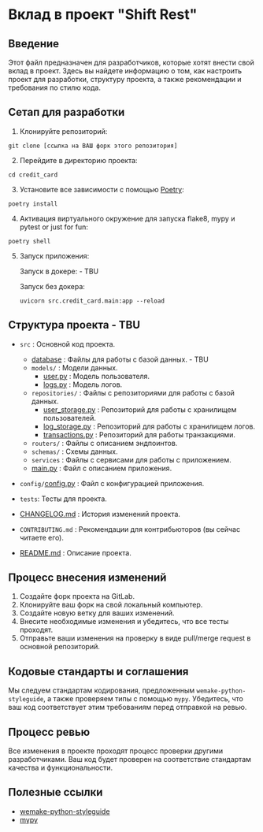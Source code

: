 # Вклад в проект "Shift Rest"

## Введение

Этот файл предназначен для разработчиков, которые хотят внести свой вклад в проект. Здесь вы найдете информацию о том, как настроить проект для разработки, структуру проекта, а также рекомендации и требования по стилю кода.

## Сетап для разработки

1. Клонируйте репозиторий:
```
git clone [ссылка на ВАШ форк этого репозитория]
```

2. Перейдите в директорию проекта:
```
cd credit_card
```

3. Установите все зависимости с помощью [Poetry](https://python-poetry.org/):
```
poetry install
```

4. Активация виртуального окружение для запуска flake8, mypy и pytest or just for fun:
```
poetry shell
```

5. Запуск приложения:

    Запуск в докере: - TBU

    Запуск без докера:
    ```
    uvicorn src.credit_card.main:app --reload
    ```

## Структура проекта - TBU

- `src` : Основной код проекта.
  - [database](src%2Fdatabase) : Файлы для работы с базой данных.  - TBU
  - `models/` : Модели данных.
    - [user.py](src%2Fmodels%2Fuser.py) : Модель пользователя.
    - [logs.py](src%2Fmodels%2Flogs.py) : Модель логов.
  - `repositories/` : Файлы с репозиториями для работы с базой данных.
    - [user_storage.py](src%2Frepositories%2Fuser_storage.py) : Репозиторий для работы с хранилищем пользователей.
    - [log_storage.py](src%2Frepositories%2Flog_storage.py) : Репозиторий для работы с хранилищем логов.
    - [transactions.py](src%2Frepositories%2Ftransactions.py) : Репозиторий для работы транзакциями.
  - `routers/` : Файлы с описанием эндпоинтов.
  - `schemas/` : Схемы данных.
  - `services` : Файлы с сервисами для работы с приложением.
  - [main.py](src%2Fcredit_card%2Fmain.py) : Файл с описанием приложения.

- `config/`[config.py](config%2Fconfig.py) : Файл с конфигурацией приложения.

- `tests`: Тесты для проекта.

- [CHANGELOG.md](CHANGELOG.md) : История изменений проекта.
- `CONTRIBUTING.md` : Рекомендации для контрибьюторов (вы сейчас читаете его).
- [README.md](README.md) : Описание проекта.

## Процесс внесения изменений

1. Создайте форк проекта на GitLab.
2. Клонируйте ваш форк на свой локальный компьютер.
3. Создайте новую ветку для ваших изменений.
4. Внесите необходимые изменения и убедитесь, что все тесты проходят.
5. Отправьте ваши изменения на проверку в виде pull/merge request в основной репозиторий.

## Кодовые стандарты и соглашения

Мы следуем стандартам кодирования, предложенным `wemake-python-styleguide`, а также проверяем типы с помощью `mypy`. Убедитесь, что ваш код соответствует этим требованиям перед отправкой на ревью.

## Процесс ревью

Все изменения в проекте проходят процесс проверки другими разработчиками. Ваш код будет проверен на соответствие стандартам качества и функциональности.

## Полезные ссылки

- [wemake-python-styleguide](https://github.com/wemake-services/wemake-python-styleguide)
- [mypy](http://mypy-lang.org/)
